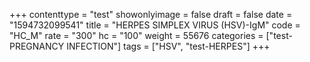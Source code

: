 +++
contenttype = "test"
showonlyimage = false
draft = false
date = "1594732099541"
title = "HERPES SIMPLEX VIRUS (HSV)-IgM"
code = "HC_M"
rate = "300"
hc = "100"
weight = 55676
categories = ["test-PREGNANCY INFECTION"]
tags = ["HSV", "test-HERPES"]
+++

